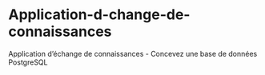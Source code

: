# Application-d-change-de-connaissances
Application d’échange de connaissances - Concevez une base de données PostgreSQL
